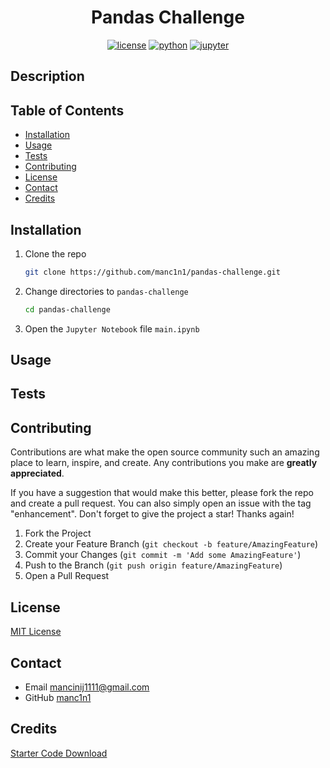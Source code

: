 <div align="center">

# Pandas Challenge

[![license][license]][license-url]
[![python][python]][python-url]
[![jupyter][jupyter]][jupyter-url]

</div>

## Description

## Table of Contents

-   [Installation](#installation)
-   [Usage](#usage)
-   [Tests](#tests)
-   [Contributing](#contributing)
-   [License](#license)
-   [Contact](#contact)
-   [Credits](#credits)

## Installation

1.  Clone the repo

    ```sh
    git clone https://github.com/manc1n1/pandas-challenge.git
    ```

2.  Change directories to `pandas-challenge`

    ```sh
    cd pandas-challenge
    ```

3.  Open the `Jupyter Notebook` file `main.ipynb`

## Usage

## Tests

## Contributing

Contributions are what make the open source community such an amazing place to learn, inspire, and create. Any contributions you make are **greatly appreciated**.

If you have a suggestion that would make this better, please fork the repo and create a pull request. You can also simply open an issue with the tag "enhancement".
Don't forget to give the project a star! Thanks again!

1. Fork the Project
2. Create your Feature Branch (`git checkout -b feature/AmazingFeature`)
3. Commit your Changes (`git commit -m 'Add some AmazingFeature'`)
4. Push to the Branch (`git push origin feature/AmazingFeature`)
5. Open a Pull Request

## License

[MIT License](https://opensource.org/licenses/MIT)

## Contact

-   Email mancinij1111@gmail.com
-   GitHub [manc1n1](https://github.com/manc1n1)

## Credits

[Starter Code Download](https://static.bc-edx.com/data/dl-1-2/m4/lms/starter/Starter_Code.zip)

[license]: https://img.shields.io/github/license/manc1n1/pandas-challenge.svg?style=for-the-badge
[license-url]: https://github.com/manc1n1/pandas-challenge/blob/master/LICENSE
[python]: https://img.shields.io/badge/python-3776AB?style=for-the-badge&logo=python&logoColor=ffdd54
[python-url]: https://www.python.org/
[jupyter]: https://img.shields.io/badge/jupyter-F37626?style=for-the-badge&logo=jupyter&logoColor=white
[jupyter-url]: https://jupyter.org/